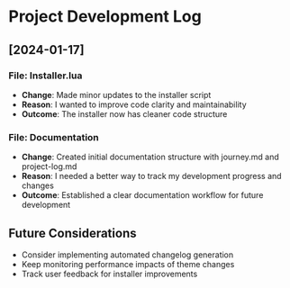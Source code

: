 # Project Development Log

## [2024-01-17]
### File: Installer.lua
- **Change**: Made minor updates to the installer script
- **Reason**: I wanted to improve code clarity and maintainability
- **Outcome**: The installer now has cleaner code structure

### File: Documentation
- **Change**: Created initial documentation structure with journey.md and project-log.md
- **Reason**: I needed a better way to track my development progress and changes
- **Outcome**: Established a clear documentation workflow for future development

## Future Considerations
- Consider implementing automated changelog generation
- Keep monitoring performance impacts of theme changes
- Track user feedback for installer improvements

